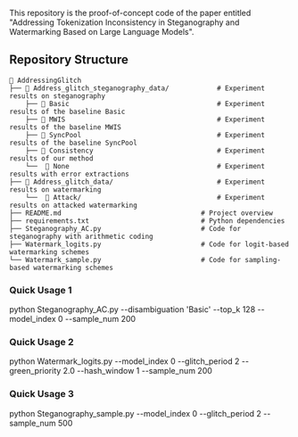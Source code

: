 This repository is the proof-of-concept code of the paper entitled "Addressing Tokenization Inconsistency in Steganography and Watermarking Based on Large Language Models".

## Repository Structure
```
📂 AddressingGlitch
├── 📂 Address_glitch_steganography_data/            # Experiment results on steganography
    ├── 📂 Basic                                     # Experiment results of the baseline Basic
    ├── 📂 MWIS                                      # Experiment results of the baseline MWIS
    ├── 📂 SyncPool                                  # Experiment results of the baseline SyncPool
    ├── 📂 Consistency                               # Experiment results of our method
    └──  📂 None                                     # Experiment results with error extractions
├── 📂 Address_glitch_data/                          # Experiment results on watermarking
    └──  📂 Attack/                                  # Experiment results on attacked watermarking
├── README.md                                   # Project overview
├── requirements.txt                            # Python dependencies
├── Steganography_AC.py                         # Code for steganography with arithmetic coding
├── Watermark_logits.py                         # Code for logit-based watermarking schemes
└── Watermark_sample.py                         # Code for sampling-based watermarking schemes
```

### Quick Usage 1
python Steganography_AC.py --disambiguation 'Basic' --top_k 128 --model_index 0 --sample_num 200
### Quick Usage 2
python Watermark_logits.py  --model_index 0 --glitch_period 2 --green_priority 2.0 --hash_window 1 --sample_num 200
### Quick Usage 3
python Steganography_sample.py --model_index 0 --glitch_period 2  --sample_num 500
